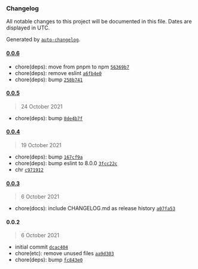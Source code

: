 ### Changelog

All notable changes to this project will be documented in this file. Dates are displayed in UTC.

Generated by [`auto-changelog`](https://github.com/CookPete/auto-changelog).

#### [0.0.6](https://github.com/dvakatsiienko/space-explorer-ui/compare/0.0.5...0.0.6)

- chore(deps): move from pnpm to npm [`56369b7`](https://github.com/dvakatsiienko/space-explorer-ui/commit/56369b7661bce425a0ece70be03a72e8f8f32246)
- chore(deps): remove eslint [`a6fb4e0`](https://github.com/dvakatsiienko/space-explorer-ui/commit/a6fb4e092a2caa5a299230b56711e0977243fb03)
- chore(deps): bump [`258b741`](https://github.com/dvakatsiienko/space-explorer-ui/commit/258b74140667b553f171fdba8df2b46021d86b88)

#### [0.0.5](https://github.com/dvakatsiienko/space-explorer-ui/compare/0.0.4...0.0.5)

> 24 October 2021

- chore(deps): bump [`8de4b7f`](https://github.com/dvakatsiienko/space-explorer-ui/commit/8de4b7f154341e012ecb2602790bb00ccfca8897)

#### [0.0.4](https://github.com/dvakatsiienko/space-explorer-ui/compare/0.0.3...0.0.4)

> 19 October 2021

- chore(deps): bump [`167cf9a`](https://github.com/dvakatsiienko/space-explorer-ui/commit/167cf9a6dad101ea59a0b8e95dc3539ce7d25c47)
- chore(deps): bump eslint to 8.0.0 [`3fcc22c`](https://github.com/dvakatsiienko/space-explorer-ui/commit/3fcc22cdcd9a03e6842512ba1c2a404793668b72)
- chr [`c971912`](https://github.com/dvakatsiienko/space-explorer-ui/commit/c97191271a6c6e259c278a398d5285283edc2a83)

#### [0.0.3](https://github.com/dvakatsiienko/space-explorer-ui/compare/0.0.2...0.0.3)

> 6 October 2021

- chore(docs): include CHANGELOG.md as release history [`a07fa53`](https://github.com/dvakatsiienko/space-explorer-ui/commit/a07fa534c1d131625520c753f0e02aa52a512d4a)

#### 0.0.2

> 6 October 2021

- initial commit [`dcac404`](https://github.com/dvakatsiienko/space-explorer-ui/commit/dcac40401707cd1345ed4af976964166637f6a0f)
- chore(etc): remove unused files [`aa9d303`](https://github.com/dvakatsiienko/space-explorer-ui/commit/aa9d3038e6f9eadb255b504f2e968eb3ae19733d)
- chore(deps): bump [`fc843e0`](https://github.com/dvakatsiienko/space-explorer-ui/commit/fc843e0afe55b91cee9d508e1faa3161740b48e7)
